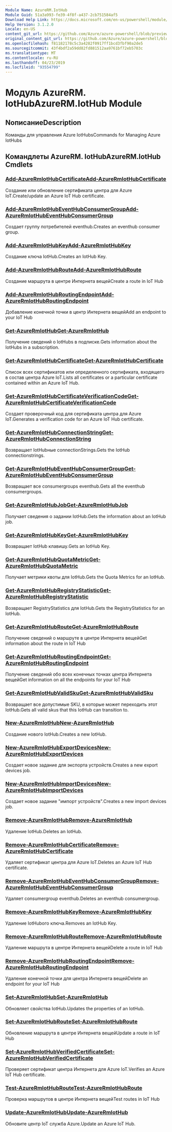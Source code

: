```yaml
---
Module Name: AzureRM.IotHub
Module Guid: 51a3a993-fe39-4f8f-a437-2cb751584af5
Download Help Link: https://docs.microsoft.com/en-us/powershell/module/azurerm.iothub
Help Version: 3.1.2.0
Locale: en-US
content_git_url: https://github.com/Azure/azure-powershell/blob/preview/src/ResourceManager/IotHub/Commands.IotHub/help/AzureRM.IotHub.md
original_content_git_url: https://github.com/Azure/azure-powershell/blob/preview/src/ResourceManager/IotHub/Commands.IotHub/help/AzureRM.IotHub.md
ms.openlocfilehash: f81182178c5c3a4282f0917ff1bcd3fbf90a2de5
ms.sourcegitcommit: 43f4bdf2a59dd82fd881512aa9761bf72eb5703c
ms.translationtype: MT
ms.contentlocale: ru-RU
ms.lasthandoff: 04/23/2019
ms.locfileid: "93554799"
---
```

# <span data-ttu-id="ea871-101">Модуль AzureRM. IotHub</span><span class="sxs-lookup"><span data-stu-id="ea871-101">AzureRM.IotHub Module</span></span>
## <span data-ttu-id="ea871-102">Nописание</span><span class="sxs-lookup"><span data-stu-id="ea871-102">Description</span></span>
<span data-ttu-id="ea871-103">Команды для управления Azure IotHubs</span><span class="sxs-lookup"><span data-stu-id="ea871-103">Commands for Managing Azure IotHubs</span></span>

## <span data-ttu-id="ea871-104">Командлеты AzureRM. IotHub</span><span class="sxs-lookup"><span data-stu-id="ea871-104">AzureRM.IotHub Cmdlets</span></span>
### [<span data-ttu-id="ea871-105">Add-AzureRmIotHubCertificate</span><span class="sxs-lookup"><span data-stu-id="ea871-105">Add-AzureRmIotHubCertificate</span></span>](Add-AzureRmIotHubCertificate.md)
<span data-ttu-id="ea871-106">Создание или обновление сертификата центра для Azure IoT.</span><span class="sxs-lookup"><span data-stu-id="ea871-106">Create/update an Azure IoT Hub certificate.</span></span>

### [<span data-ttu-id="ea871-107">Add-AzureRmIotHubEventHubConsumerGroup</span><span class="sxs-lookup"><span data-stu-id="ea871-107">Add-AzureRmIotHubEventHubConsumerGroup</span></span>](Add-AzureRmIotHubEventHubConsumerGroup.md)
<span data-ttu-id="ea871-108">Создает группу потребителей eventhub.</span><span class="sxs-lookup"><span data-stu-id="ea871-108">Creates an eventhub consumer group.</span></span>

### [<span data-ttu-id="ea871-109">Add-AzureRmIotHubKey</span><span class="sxs-lookup"><span data-stu-id="ea871-109">Add-AzureRmIotHubKey</span></span>](Add-AzureRmIotHubKey.md)
<span data-ttu-id="ea871-110">Создание ключа IotHub.</span><span class="sxs-lookup"><span data-stu-id="ea871-110">Creates an IotHub Key.</span></span>

### [<span data-ttu-id="ea871-111">Add-AzureRmIotHubRoute</span><span class="sxs-lookup"><span data-stu-id="ea871-111">Add-AzureRmIotHubRoute</span></span>](Add-AzureRmIotHubRoute.md)
<span data-ttu-id="ea871-112">Создание маршрута в центре Интернета вещей</span><span class="sxs-lookup"><span data-stu-id="ea871-112">Create a route in IoT Hub</span></span>

### [<span data-ttu-id="ea871-113">Add-AzureRmIotHubRoutingEndpoint</span><span class="sxs-lookup"><span data-stu-id="ea871-113">Add-AzureRmIotHubRoutingEndpoint</span></span>](Add-AzureRmIotHubRoutingEndpoint.md)
<span data-ttu-id="ea871-114">Добавление конечной точки в центр Интернета вещей</span><span class="sxs-lookup"><span data-stu-id="ea871-114">Add an endpoint to your IoT Hub</span></span>

### [<span data-ttu-id="ea871-115">Get-AzureRmIotHub</span><span class="sxs-lookup"><span data-stu-id="ea871-115">Get-AzureRmIotHub</span></span>](Get-AzureRmIotHub.md)
<span data-ttu-id="ea871-116">Получение сведений о IotHubs в подписке.</span><span class="sxs-lookup"><span data-stu-id="ea871-116">Gets information about the IotHubs in a subscription.</span></span>

### [<span data-ttu-id="ea871-117">Get-AzureRmIotHubCertificate</span><span class="sxs-lookup"><span data-stu-id="ea871-117">Get-AzureRmIotHubCertificate</span></span>](Get-AzureRmIotHubCertificate.md)
<span data-ttu-id="ea871-118">Список всех сертификатов или определенного сертификата, входящего в состав центра Azure IoT.</span><span class="sxs-lookup"><span data-stu-id="ea871-118">Lists all certificates or a particular certificate contained within an Azure IoT Hub.</span></span> 

### [<span data-ttu-id="ea871-119">Get-AzureRmIotHubCertificateVerificationCode</span><span class="sxs-lookup"><span data-stu-id="ea871-119">Get-AzureRmIotHubCertificateVerificationCode</span></span>](Get-AzureRmIotHubCertificateVerificationCode.md)
<span data-ttu-id="ea871-120">Создает проверочный код для сертификата центра для Azure IoT.</span><span class="sxs-lookup"><span data-stu-id="ea871-120">Generates a verification code for an Azure IoT Hub certificate.</span></span> 

### [<span data-ttu-id="ea871-121">Get-AzureRmIotHubConnectionString</span><span class="sxs-lookup"><span data-stu-id="ea871-121">Get-AzureRmIotHubConnectionString</span></span>](Get-AzureRmIotHubConnectionString.md)
<span data-ttu-id="ea871-122">Возвращает IotHubные connectionStrings.</span><span class="sxs-lookup"><span data-stu-id="ea871-122">Gets the IotHub connectionstrings.</span></span>

### [<span data-ttu-id="ea871-123">Get-AzureRmIotHubEventHubConsumerGroup</span><span class="sxs-lookup"><span data-stu-id="ea871-123">Get-AzureRmIotHubEventHubConsumerGroup</span></span>](Get-AzureRmIotHubEventHubConsumerGroup.md)
<span data-ttu-id="ea871-124">Возвращает все consumergroups eventhub.</span><span class="sxs-lookup"><span data-stu-id="ea871-124">Gets all the eventhub consumergroups.</span></span>

### [<span data-ttu-id="ea871-125">Get-AzureRmIotHubJob</span><span class="sxs-lookup"><span data-stu-id="ea871-125">Get-AzureRmIotHubJob</span></span>](Get-AzureRmIotHubJob.md)
<span data-ttu-id="ea871-126">Получает сведения о задании IotHub.</span><span class="sxs-lookup"><span data-stu-id="ea871-126">Gets the information about an IotHub job.</span></span>

### [<span data-ttu-id="ea871-127">Get-AzureRmIotHubKey</span><span class="sxs-lookup"><span data-stu-id="ea871-127">Get-AzureRmIotHubKey</span></span>](Get-AzureRmIotHubKey.md)
<span data-ttu-id="ea871-128">Возвращает IotHub клавишу.</span><span class="sxs-lookup"><span data-stu-id="ea871-128">Gets an IotHub Key.</span></span>

### [<span data-ttu-id="ea871-129">Get-AzureRmIotHubQuotaMetric</span><span class="sxs-lookup"><span data-stu-id="ea871-129">Get-AzureRmIotHubQuotaMetric</span></span>](Get-AzureRmIotHubQuotaMetric.md)
<span data-ttu-id="ea871-130">Получает метрики квоты для IotHub.</span><span class="sxs-lookup"><span data-stu-id="ea871-130">Gets the Quota Metrics for an IotHub.</span></span>

### [<span data-ttu-id="ea871-131">Get-AzureRmIotHubRegistryStatistic</span><span class="sxs-lookup"><span data-stu-id="ea871-131">Get-AzureRmIotHubRegistryStatistic</span></span>](Get-AzureRmIotHubRegistryStatistic.md)
<span data-ttu-id="ea871-132">Возвращает RegistryStatistics для IotHub.</span><span class="sxs-lookup"><span data-stu-id="ea871-132">Gets the RegistryStatistics for an IotHub.</span></span>

### [<span data-ttu-id="ea871-133">Get-AzureRmIotHubRoute</span><span class="sxs-lookup"><span data-stu-id="ea871-133">Get-AzureRmIotHubRoute</span></span>](Get-AzureRmIotHubRoute.md)
<span data-ttu-id="ea871-134">Получение сведений о маршруте в центре Интернета вещей</span><span class="sxs-lookup"><span data-stu-id="ea871-134">Get information about the route in IoT Hub</span></span>

### [<span data-ttu-id="ea871-135">Get-AzureRmIotHubRoutingEndpoint</span><span class="sxs-lookup"><span data-stu-id="ea871-135">Get-AzureRmIotHubRoutingEndpoint</span></span>](Get-AzureRmIotHubRoutingEndpoint.md)
<span data-ttu-id="ea871-136">Получение сведений обо всех конечных точках центра Интернета вещей</span><span class="sxs-lookup"><span data-stu-id="ea871-136">Get information on all the endpoints for your IoT Hub</span></span>

### [<span data-ttu-id="ea871-137">Get-AzureRmIotHubValidSku</span><span class="sxs-lookup"><span data-stu-id="ea871-137">Get-AzureRmIotHubValidSku</span></span>](Get-AzureRmIotHubValidSku.md)
<span data-ttu-id="ea871-138">Возвращает все допустимые SKU, в которые может переходить этот IotHub.</span><span class="sxs-lookup"><span data-stu-id="ea871-138">Gets all valid skus that this IotHub can transition to.</span></span>

### [<span data-ttu-id="ea871-139">New-AzureRmIotHub</span><span class="sxs-lookup"><span data-stu-id="ea871-139">New-AzureRmIotHub</span></span>](New-AzureRmIotHub.md)
<span data-ttu-id="ea871-140">Создание нового IotHub.</span><span class="sxs-lookup"><span data-stu-id="ea871-140">Creates a new IotHub.</span></span>

### [<span data-ttu-id="ea871-141">New-AzureRmIotHubExportDevices</span><span class="sxs-lookup"><span data-stu-id="ea871-141">New-AzureRmIotHubExportDevices</span></span>](New-AzureRmIotHubExportDevices.md)
<span data-ttu-id="ea871-142">Создает новое задание для экспорта устройств.</span><span class="sxs-lookup"><span data-stu-id="ea871-142">Creates a new export devices job.</span></span>

### [<span data-ttu-id="ea871-143">New-AzureRmIotHubImportDevices</span><span class="sxs-lookup"><span data-stu-id="ea871-143">New-AzureRmIotHubImportDevices</span></span>](New-AzureRmIotHubImportDevices.md)
<span data-ttu-id="ea871-144">Создает новое задание "импорт устройств".</span><span class="sxs-lookup"><span data-stu-id="ea871-144">Creates a new import devices job.</span></span>

### [<span data-ttu-id="ea871-145">Remove-AzureRmIotHub</span><span class="sxs-lookup"><span data-stu-id="ea871-145">Remove-AzureRmIotHub</span></span>](Remove-AzureRmIotHub.md)
<span data-ttu-id="ea871-146">Удаление IotHub.</span><span class="sxs-lookup"><span data-stu-id="ea871-146">Deletes an IotHub.</span></span>

### [<span data-ttu-id="ea871-147">Remove-AzureRmIotHubCertificate</span><span class="sxs-lookup"><span data-stu-id="ea871-147">Remove-AzureRmIotHubCertificate</span></span>](Remove-AzureRmIotHubCertificate.md)
<span data-ttu-id="ea871-148">Удаляет сертификат центра для Azure IoT.</span><span class="sxs-lookup"><span data-stu-id="ea871-148">Deletes an Azure IoT Hub certificate.</span></span>

### [<span data-ttu-id="ea871-149">Remove-AzureRmIotHubEventHubConsumerGroup</span><span class="sxs-lookup"><span data-stu-id="ea871-149">Remove-AzureRmIotHubEventHubConsumerGroup</span></span>](Remove-AzureRmIotHubEventHubConsumerGroup.md)
<span data-ttu-id="ea871-150">Удаляет consumergroup eventhub.</span><span class="sxs-lookup"><span data-stu-id="ea871-150">Deletes an eventhub consumergroup.</span></span>

### [<span data-ttu-id="ea871-151">Remove-AzureRmIotHubKey</span><span class="sxs-lookup"><span data-stu-id="ea871-151">Remove-AzureRmIotHubKey</span></span>](Remove-AzureRmIotHubKey.md)
<span data-ttu-id="ea871-152">Удаление IotHubого ключа.</span><span class="sxs-lookup"><span data-stu-id="ea871-152">Removes an IotHub Key.</span></span>

### [<span data-ttu-id="ea871-153">Remove-AzureRmIotHubRoute</span><span class="sxs-lookup"><span data-stu-id="ea871-153">Remove-AzureRmIotHubRoute</span></span>](Remove-AzureRmIotHubRoute.md)
<span data-ttu-id="ea871-154">Удаление маршрута в центре Интернета вещей</span><span class="sxs-lookup"><span data-stu-id="ea871-154">Delete a route in IoT Hub</span></span>

### [<span data-ttu-id="ea871-155">Remove-AzureRmIotHubRoutingEndpoint</span><span class="sxs-lookup"><span data-stu-id="ea871-155">Remove-AzureRmIotHubRoutingEndpoint</span></span>](Remove-AzureRmIotHubRoutingEndpoint.md)
<span data-ttu-id="ea871-156">Удаление конечной точки для центра Интернета вещей</span><span class="sxs-lookup"><span data-stu-id="ea871-156">Delete an endpoint for your IoT Hub</span></span>

### [<span data-ttu-id="ea871-157">Set-AzureRmIotHub</span><span class="sxs-lookup"><span data-stu-id="ea871-157">Set-AzureRmIotHub</span></span>](Set-AzureRmIotHub.md)
<span data-ttu-id="ea871-158">Обновляет свойства IotHub.</span><span class="sxs-lookup"><span data-stu-id="ea871-158">Updates the properties of an IotHub.</span></span>

### [<span data-ttu-id="ea871-159">Set-AzureRmIotHubRoute</span><span class="sxs-lookup"><span data-stu-id="ea871-159">Set-AzureRmIotHubRoute</span></span>](Set-AzureRmIotHubRoute.md)
<span data-ttu-id="ea871-160">Обновление маршрута в центре Интернета вещей</span><span class="sxs-lookup"><span data-stu-id="ea871-160">Update a route in IoT Hub</span></span>

### [<span data-ttu-id="ea871-161">Set-AzureRmIotHubVerifiedCertificate</span><span class="sxs-lookup"><span data-stu-id="ea871-161">Set-AzureRmIotHubVerifiedCertificate</span></span>](Set-AzureRmIotHubVerifiedCertificate.md)
<span data-ttu-id="ea871-162">Проверяет сертификат центра Интернета для Azure IoT.</span><span class="sxs-lookup"><span data-stu-id="ea871-162">Verifies an Azure IoT Hub certificate.</span></span> 

### [<span data-ttu-id="ea871-163">Test-AzureRmIotHubRoute</span><span class="sxs-lookup"><span data-stu-id="ea871-163">Test-AzureRmIotHubRoute</span></span>](Test-AzureRmIotHubRoute.md)
<span data-ttu-id="ea871-164">Проверка маршрутов в центре Интернета вещей</span><span class="sxs-lookup"><span data-stu-id="ea871-164">Test routes in IoT Hub</span></span>

### [<span data-ttu-id="ea871-165">Update-AzureRmIotHub</span><span class="sxs-lookup"><span data-stu-id="ea871-165">Update-AzureRmIotHub</span></span>](Update-AzureRmIotHub.md)
<span data-ttu-id="ea871-166">Обновите центр IoT служба Azure.</span><span class="sxs-lookup"><span data-stu-id="ea871-166">Update an Azure IoT Hub.</span></span>

